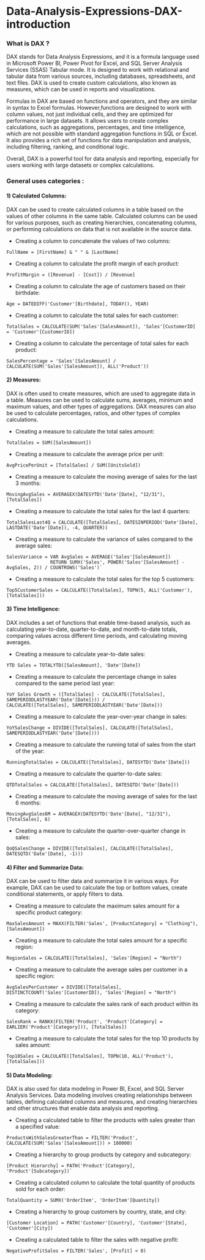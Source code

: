 # Data-Analysis-Expressions-DAX-introduction


### What is DAX ? 
DAX stands for Data Analysis Expressions, and it is a formula language used in Microsoft Power BI, Power Pivot for Excel, and SQL Server Analysis Services (SSAS) Tabular mode. It is designed to work with relational and tabular data from various sources, including databases, spreadsheets, and text files.
DAX is used to create custom calculations, also known as measures, which can be used in reports and visualizations. 

Formulas in DAX are based on functions and operators, and they are similar in syntax to Excel formulas. However,functions are designed to work with column values, not just individual cells, and they are optimized for performance in large datasets.
It allows users to create complex calculations, such as aggregations, percentages, and time intelligence, which are not possible with standard aggregation functions in SQL or Excel. It also provides a rich set of functions for data manipulation and analysis, including filtering, ranking, and conditional logic.

Overall, DAX is a powerful tool for data analysis and reporting, especially for users working with large datasets or complex calculations.


### General  uses categories : 

#### 1) Calculated Columns:
DAX can be used to create calculated columns in a table based on the values of other columns in the same table. Calculated columns can be used for various purposes, such as creating hierarchies, concatenating columns, or performing calculations on data that is not available in the source data.
 * Creating a column to concatenate the values of two columns:
 ```DAX
 FullName = [FirstName] & " " & [LastName]
 ```
 * Creating a column to calculate the profit margin of each product:
 ```dax
 ProfitMargin = ([Revenue] - [Cost]) / [Revenue]
 ```
 * Creating a column to calculate the age of customers based on their birthdate:
 ```dax
 Age = DATEDIFF('Customer'[Birthdate], TODAY(), YEAR)
 ```
 * Creating a column to calculate the total sales for each customer:
 ```dax
 TotalSales = CALCULATE(SUM('Sales'[SalesAmount]), 'Sales'[CustomerID] = 'Customer'[CustomerID])
 ```
 * Creating a column to calculate the percentage of total sales for each product: 
 ```dax
 SalesPercentage = 'Sales'[SalesAmount] / CALCULATE(SUM('Sales'[SalesAmount]), ALL('Product'))
 ```







#### 2) Measures: 
DAX is often used to create measures, which are used to aggregate data in a table. Measures can be used to calculate sums, averages, minimum and maximum values, and other types of aggregations. DAX measures can also be used to calculate percentages, ratios, and other types of complex calculations.

 * Creating a measure to calculate the total sales amount:
  ```dax
 TotalSales = SUM([SalesAmount])
  ```
 * Creating a measure to calculate the average price per unit:  
 ```dax
 AvgPricePerUnit = [TotalSales] / SUM([UnitsSold])
  ```
 * Creating a measure to calculate the moving average of sales for the last 3 months:
  ```dax
 MovingAvgSales = AVERAGEX(DATESYTD('Date'[Date], "12/31"), [TotalSales])
  ```
 * Creating a measure to calculate the total sales for the last 4 quarters:
  ```dax
 TotalSalesLast4Q = CALCULATE([TotalSales], DATESINPERIOD('Date'[Date], LASTDATE('Date'[Date]), -4, QUARTER))
  ```
 * Creating a measure to calculate the variance of sales compared to the average sales:
  ```dax
 SalesVariance = VAR AvgSales = AVERAGE('Sales'[SalesAmount])
                  RETURN SUMX('Sales', POWER('Sales'[SalesAmount] - AvgSales, 2)) / COUNTROWS('Sales')`
 ```
 * Creating a measure to calculate the total sales for the top 5 customers:
  ```dax
 Top5CustomerSales = CALCULATE([TotalSales], TOPN(5, ALL('Customer'), [TotalSales]))
 ```




#### 3) Time Intelligence: 
DAX includes a set of functions that enable time-based analysis, such as calculating year-to-date, quarter-to-date, and month-to-date totals, comparing values across different time periods, and calculating moving averages.

* Creating a measure to calculate year-to-date sales: 

 ```dax
YTD Sales = TOTALYTD([SalesAmount], 'Date'[Date])
 ```
* Creating a measure to calculate the percentage change in sales compared to the same period last year: 
 ```dax
YoY Sales Growth = ([TotalSales] - CALCULATE([TotalSales], SAMEPERIODLASTYEAR('Date'[Date]))) / 
CALCULATE([TotalSales], SAMEPERIODLASTYEAR('Date'[Date]))
 ```
* Creating a measure to calculate the year-over-year change in sales:
 ```dax
YoYSalesChange = DIVIDE([TotalSales], CALCULATE([TotalSales], SAMEPERIODLASTYEAR('Date'[Date])))
 ```
* Creating a measure to calculate the running total of sales from the start of the year:
 ```dax
RunningTotalSales = CALCULATE([TotalSales], DATESYTD('Date'[Date]))
 ```
* Creating a measure to calculate the quarter-to-date sales:
 ```dax
QTDTotalSales = CALCULATE([TotalSales], DATESQTD('Date'[Date]))
 ```
* Creating a measure to calculate the moving average of sales for the last 6 months:
 ```dax
MovingAvgSales6M = AVERAGEX(DATESYTD('Date'[Date], "12/31"), [TotalSales], 6)
 ```
* Creating a measure to calculate the quarter-over-quarter change in sales:
 ```dax
QoQSalesChange = DIVIDE([TotalSales], CALCULATE([TotalSales], DATESQTD('Date'[Date], -1)))
 ```







#### 4) Filter and Summarize Data:
DAX can be used to filter data and summarize it in various ways. For example, DAX can be used to calculate the top or bottom values, create conditional statements, or apply filters to data.

* Creating a measure to calculate the maximum sales amount for a specific product category: 
 ```dax
MaxSalesAmount = MAXX(FILTER('Sales', [ProductCategory] = "Clothing"), [SalesAmount])
 ```
* Creating a measure to calculate the total sales amount for a specific region: 
 ```dax
RegionSales = CALCULATE([TotalSales], 'Sales'[Region] = "North")
 ```
* Creating a measure to calculate the average sales per customer in a specific region:
 ```dax
AvgSalesPerCustomer = DIVIDE([TotalSales], DISTINCTCOUNT('Sales'[CustomerID]), 'Sales'[Region] = "North")
 ```
* Creating a measure to calculate the sales rank of each product within its category:
```dax
SalesRank = RANKX(FILTER('Product', 'Product'[Category] = EARLIER('Product'[Category])), [TotalSales])
```
* Creating a measure to calculate the total sales for the top 10 products by sales amount:
```dax
Top10Sales = CALCULATE([TotalSales], TOPN(10, ALL('Product'), [TotalSales]))
```





#### 5) Data Modeling:
DAX is also used for data modeling in Power BI, Excel, and SQL Server Analysis Services. Data modeling involves creating relationships between tables, defining calculated columns and measures, and creating hierarchies and other structures that enable data analysis and reporting.

* Creating a calculated table to filter the products with sales greater than a specified value:
```dax
ProductsWithSalesGreaterThan = FILTER('Product', CALCULATE(SUM('Sales'[SalesAmount])) > 100000)
```

* Creating a hierarchy to group products by category and subcategory: 
```dax
[Product Hierarchy] = PATH('Product'[Category], 'Product'[Subcategory])`
```
* Creating a calculated column to calculate the total quantity of products sold for each order: 
```dax
TotalQuantity = SUMX('OrderItem', 'OrderItem'[Quantity])
```
* Creating a hierarchy to group customers by country, state, and city: 
```dax
[Customer Location] = PATH('Customer'[Country], 'Customer'[State], 'Customer'[City])
```
* Creating a calculated table to filter the sales with negative profit: 
```dax
NegativeProfitSales = FILTER('Sales', [Profit] < 0)
```




